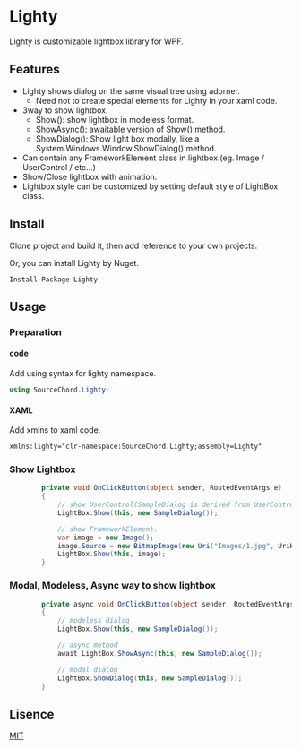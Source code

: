 # Lighty
Lighty is customizable lightbox library for WPF.

## Features

* Lighty shows dialog on the same visual tree using adorner.
    * Need not to create special elements for Lighty in your xaml code.
* 3way to show lightbox.
    * Show(): show lightbox in modeless format.
    * ShowAsync(): awaitable version of Show() method. 
    * ShowDialog(): Show light box modally, like a System.Windows.Window.ShowDialog() method.
* Can contain any FrameworkElement class in lightbox.(eg. Image / UserControl / etc...)
* Show/Close lightbox with animation.
* Lightbox style can be customized by setting default style of LightBox class.


## Install
Clone project and build it, then add reference to your own projects.

Or, you can install Lighty by Nuget.
```
Install-Package Lighty
```

## Usage

### Preparation
#### code
Add using syntax for lighty namespace.
```cs
using SourceChord.Lighty;
```

#### XAML
Add xmlns to xaml code.
```xml
xmlns:lighty="clr-namespace:SourceChord.Lighty;assembly=Lighty"
```

### Show Lightbox

```cs
        private void OnClickButton(object sender, RoutedEventArgs e)
        {
            // show UserControl(SampleDialog is derived from UserControl.)
            LightBox.Show(this, new SampleDialog());

            // show FrameworkElement.
            var image = new Image();
            image.Source = new BitmapImage(new Uri("Images/1.jpg", UriKind.Relative));
            LightBox.Show(this, image);
        }
```


### Modal, Modeless, Async way to show lightbox

```cs
        private async void OnClickButton(object sender, RoutedEventArgs e)
        {
            // modeless dialog
            LightBox.Show(this, new SampleDialog());

            // async method
            await LightBox.ShowAsync(this, new SampleDialog());

            // modal dialog
            LightBox.ShowDialog(this, new SampleDialog());
        }
```



## Lisence
[MIT](LICENSE)
